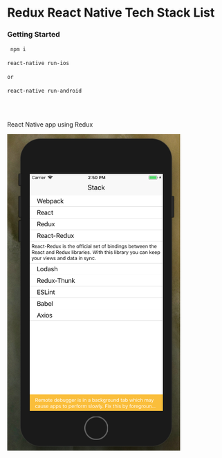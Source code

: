 # Redux React Native Tech Stack List


### Getting Started

```
 npm i

react-native run-ios

or

react-native run-android

```
<br /> <br />

React Native app using Redux



<img src="Screen Shot 2017-11-15 at 2.49.56 PM.png" />
